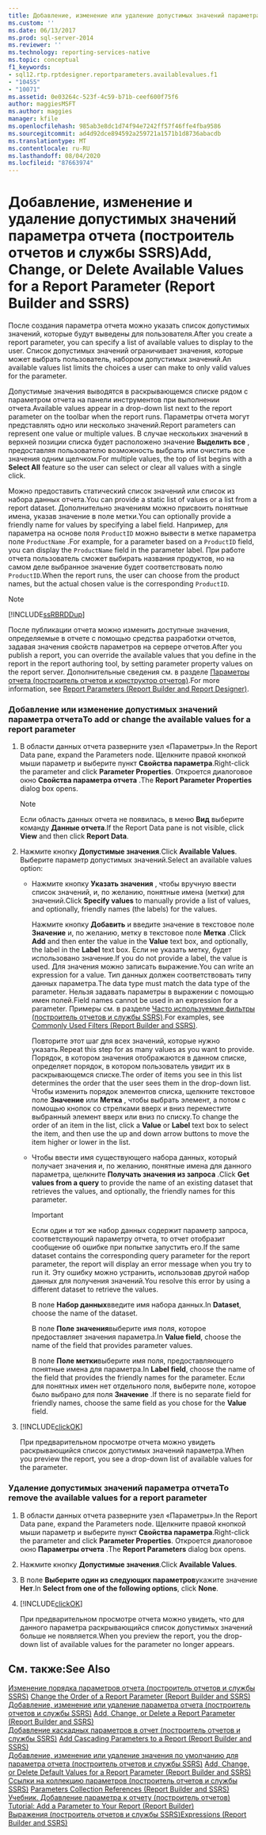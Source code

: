 ```yaml
---
title: Добавление, изменение или удаление допустимых значений параметра отчета (построитель отчетов и SSRS) | Документация Майкрософт
ms.custom: ''
ms.date: 06/13/2017
ms.prod: sql-server-2014
ms.reviewer: ''
ms.technology: reporting-services-native
ms.topic: conceptual
f1_keywords:
- sql12.rtp.rptdesigner.reportparameters.availablevalues.f1
- "10455"
- "10071"
ms.assetid: 0e03264c-523f-4c59-b71b-ceef600f75f6
author: maggiesMSFT
ms.author: maggies
manager: kfile
ms.openlocfilehash: 985ab3e8dc1d74f94e7242ff57f46ffe4fba9586
ms.sourcegitcommit: ad4d92dce894592a259721a1571b1d8736abacdb
ms.translationtype: MT
ms.contentlocale: ru-RU
ms.lasthandoff: 08/04/2020
ms.locfileid: "87663974"
---
```

# <a name="add-change-or-delete-available-values-for-a-report-parameter-report-builder-and-ssrs"></a><span data-ttu-id="f4aff-102">Добавление, изменение и удаление допустимых значений параметра отчета (построитель отчетов и службы SSRS)</span><span class="sxs-lookup"><span data-stu-id="f4aff-102">Add, Change, or Delete Available Values for a Report Parameter (Report Builder and SSRS)</span></span>
  <span data-ttu-id="f4aff-103">После создания параметра отчета можно указать список допустимых значений, которые будут выведены для пользователя.</span><span class="sxs-lookup"><span data-stu-id="f4aff-103">After you create a report parameter, you can specify a list of available values to display to the user.</span></span> <span data-ttu-id="f4aff-104">Список допустимых значений ограничивает значения, которые может выбрать пользователь, набором допустимых значений.</span><span class="sxs-lookup"><span data-stu-id="f4aff-104">An available values list limits the choices a user can make to only valid values for the parameter.</span></span>  
  
 <span data-ttu-id="f4aff-105">Допустимые значения выводятся в раскрывающемся списке рядом с параметром отчета на панели инструментов при выполнении отчета.</span><span class="sxs-lookup"><span data-stu-id="f4aff-105">Available values appear in a drop-down list next to the report parameter on the toolbar when the report runs.</span></span> <span data-ttu-id="f4aff-106">Параметры отчета могут представлять одно или несколько значений.</span><span class="sxs-lookup"><span data-stu-id="f4aff-106">Report parameters can represent one value or multiple values.</span></span> <span data-ttu-id="f4aff-107">В случае нескольких значений в верхней позиции списка будет расположено значение **Выделить все** , предоставляя пользователю возможность выбрать или очистить все значения одним щелчком.</span><span class="sxs-lookup"><span data-stu-id="f4aff-107">For multiple values, the top of list begins with a **Select All** feature so the user can select or clear all values with a single click.</span></span>  
  
 <span data-ttu-id="f4aff-108">Можно предоставить статический список значений или список из набора данных отчета.</span><span class="sxs-lookup"><span data-stu-id="f4aff-108">You can provide a static list of values or a list from a report dataset.</span></span> <span data-ttu-id="f4aff-109">Дополнительно значениям можно присвоить понятные имена, указав значение в поле метки.</span><span class="sxs-lookup"><span data-stu-id="f4aff-109">You can optionally provide a friendly name for values by specifying a label field.</span></span> <span data-ttu-id="f4aff-110">Например, для параметра на основе поля `ProductID` можно вывести в метке параметра поле `ProductName` .</span><span class="sxs-lookup"><span data-stu-id="f4aff-110">For example, for a parameter based on a `ProductID` field, you can display the `ProductName` field in the parameter label.</span></span> <span data-ttu-id="f4aff-111">При работе отчета пользователь сможет выбирать названия продуктов, но на самом деле выбранное значение будет соответствовать полю `ProductID`.</span><span class="sxs-lookup"><span data-stu-id="f4aff-111">When the report runs, the user can choose from the product names, but the actual chosen value is the corresponding `ProductID`.</span></span>  
  
> [!NOTE]  
>  [!INCLUDE[ssRBRDDup](../../includes/ssrbrddup-md.md)]  
  
 <span data-ttu-id="f4aff-112">После публикации отчета можно изменить доступные значения, определяемые в отчете с помощью средства разработки отчетов, задавая значения свойств параметров на сервере отчетов.</span><span class="sxs-lookup"><span data-stu-id="f4aff-112">After you publish a report, you can override the available values that you define in the report in the report authoring tool, by setting parameter property values on the report server.</span></span> <span data-ttu-id="f4aff-113">Дополнительные сведения см. в разделе [Параметры отчета (построитель отчетов и конструктор отчетов)](report-parameters-report-builder-and-report-designer.md).</span><span class="sxs-lookup"><span data-stu-id="f4aff-113">For more information, see [Report Parameters &#40;Report Builder and Report Designer&#41;](report-parameters-report-builder-and-report-designer.md).</span></span>  
  
### <a name="to-add-or-change-the-available-values-for-a-report-parameter"></a><span data-ttu-id="f4aff-114">Добавление или изменение допустимых значений параметра отчета</span><span class="sxs-lookup"><span data-stu-id="f4aff-114">To add or change the available values for a report parameter</span></span>  
  
1.  <span data-ttu-id="f4aff-115">В области данных отчета разверните узел «Параметры».</span><span class="sxs-lookup"><span data-stu-id="f4aff-115">In the Report Data pane, expand the Parameters node.</span></span> <span data-ttu-id="f4aff-116">Щелкните правой кнопкой мыши параметр и выберите пункт **Свойства параметра**.</span><span class="sxs-lookup"><span data-stu-id="f4aff-116">Right-click the parameter and click **Parameter Properties**.</span></span> <span data-ttu-id="f4aff-117">Откроется диалоговое окно **Свойства параметра отчета** .</span><span class="sxs-lookup"><span data-stu-id="f4aff-117">The **Report Parameter Properties** dialog box opens.</span></span>  
  
    > [!NOTE]  
    >  <span data-ttu-id="f4aff-118">Если область данных отчета не появилась, в меню **Вид** выберите команду **Данные отчета**.</span><span class="sxs-lookup"><span data-stu-id="f4aff-118">If the Report Data pane is not visible, click **View** and then click **Report Data**.</span></span>  
  
2.  <span data-ttu-id="f4aff-119">Нажмите кнопку **Допустимые значения**.</span><span class="sxs-lookup"><span data-stu-id="f4aff-119">Click **Available Values**.</span></span> <span data-ttu-id="f4aff-120">Выберите параметр допустимых значений.</span><span class="sxs-lookup"><span data-stu-id="f4aff-120">Select an available values option:</span></span>  
  
    -   <span data-ttu-id="f4aff-121">Нажмите кнопку **Указать значения** , чтобы вручную ввести список значений, и, по желанию, понятные имена (метки) для значений.</span><span class="sxs-lookup"><span data-stu-id="f4aff-121">Click **Specify values** to manually provide a list of values, and optionally, friendly names (the labels) for the values.</span></span>  
  
         <span data-ttu-id="f4aff-122">Нажмите кнопку **Добавить** и введите значение в текстовое поле **Значение** и, по желанию, метку в текстовое поле **Метка** .</span><span class="sxs-lookup"><span data-stu-id="f4aff-122">Click **Add** and then enter the value in the **Value** text box, and optionally, the label in the **Label** text box.</span></span> <span data-ttu-id="f4aff-123">Если не указать метку, будет использовано значение.</span><span class="sxs-lookup"><span data-stu-id="f4aff-123">If you do not provide a label, the value is used.</span></span> <span data-ttu-id="f4aff-124">Для значения можно записать выражение.</span><span class="sxs-lookup"><span data-stu-id="f4aff-124">You can write an expression for a value.</span></span> <span data-ttu-id="f4aff-125">Тип данных должен соответствовать типу данных параметра.</span><span class="sxs-lookup"><span data-stu-id="f4aff-125">The data type must match the data type of the parameter.</span></span> <span data-ttu-id="f4aff-126">Нельзя задавать параметры в выражении с помощью имен полей.</span><span class="sxs-lookup"><span data-stu-id="f4aff-126">Field names cannot be used in an expression for a parameter.</span></span> <span data-ttu-id="f4aff-127">Примеры см. в разделе [Часто используемые фильтры (построитель отчетов и службы SSRS)](commonly-used-filters-report-builder-and-ssrs.md).</span><span class="sxs-lookup"><span data-stu-id="f4aff-127">For examples, see [Commonly Used Filters &#40;Report Builder and SSRS&#41;](commonly-used-filters-report-builder-and-ssrs.md).</span></span>  
  
         <span data-ttu-id="f4aff-128">Повторите этот шаг для всех значений, которые нужно указать.</span><span class="sxs-lookup"><span data-stu-id="f4aff-128">Repeat this step for as many values as you want to provide.</span></span> <span data-ttu-id="f4aff-129">Порядок, в котором значения отображаются в данном списке, определяет порядок, в котором пользователь увидит их в раскрывающемся списке.</span><span class="sxs-lookup"><span data-stu-id="f4aff-129">The order of items you see in this list determines the order that the user sees them in the drop-down list.</span></span> <span data-ttu-id="f4aff-130">Чтобы изменить порядок элементов списка, щелкните текстовое поле **Значение** или **Метка** , чтобы выбрать элемент, а потом с помощью кнопок со стрелками вверх и вниз переместите выбранный элемент вверх или вниз по списку.</span><span class="sxs-lookup"><span data-stu-id="f4aff-130">To change the order of an item in the list, click a **Value** or **Label** text box to select the item, and then use the up and down arrow buttons to move the item higher or lower in the list.</span></span>  
  
    -   <span data-ttu-id="f4aff-131">Чтобы ввести имя существующего набора данных, который получает значения и, по желанию, понятные имена для данного параметра, щелкните **Получать значения из запроса** .</span><span class="sxs-lookup"><span data-stu-id="f4aff-131">Click **Get values from a query** to provide the name of an existing dataset that retrieves the values, and optionally, the friendly names for this parameter.</span></span>  
  
        > [!IMPORTANT]  
        >  <span data-ttu-id="f4aff-132">Если один и тот же набор данных содержит параметр запроса, соответствующий параметру отчета, то отчет отобразит сообщение об ошибке при попытке запустить его.</span><span class="sxs-lookup"><span data-stu-id="f4aff-132">If the same dataset contains the corresponding query parameter for the report parameter, the report will display an error message when you try to run it.</span></span> <span data-ttu-id="f4aff-133">Эту ошибку можно устранить, использовав другой набор данных для получения значений.</span><span class="sxs-lookup"><span data-stu-id="f4aff-133">You resolve this error by using a different dataset to retrieve the values.</span></span>  
  
         <span data-ttu-id="f4aff-134">В поле **Набор данных**введите имя набора данных.</span><span class="sxs-lookup"><span data-stu-id="f4aff-134">In **Dataset**, choose the name of the dataset.</span></span>  
  
         <span data-ttu-id="f4aff-135">В поле **Поле значения**выберите имя поля, которое предоставляет значения параметра.</span><span class="sxs-lookup"><span data-stu-id="f4aff-135">In **Value field**, choose the name of the field that provides parameter values.</span></span>  
  
         <span data-ttu-id="f4aff-136">В поле **Поле метки**выберите имя поля, предоставляющего понятные имена для параметра.</span><span class="sxs-lookup"><span data-stu-id="f4aff-136">In **Label field**, choose the name of the field that provides the friendly names for the parameter.</span></span> <span data-ttu-id="f4aff-137">Если для понятных имен нет отдельного поля, выберите поле, которое было выбрано для поля **Значение** .</span><span class="sxs-lookup"><span data-stu-id="f4aff-137">If there is no separate field for friendly names, choose the same field as you chose for the **Value** field.</span></span>  
  
3.  [!INCLUDE[clickOK](../../includes/clickok-md.md)]  
  
     <span data-ttu-id="f4aff-138">При предварительном просмотре отчета можно увидеть раскрывающийся список допустимых значений параметра.</span><span class="sxs-lookup"><span data-stu-id="f4aff-138">When you preview the report, you see a drop-down list of available values for the parameter.</span></span>  
  
### <a name="to-remove-the-available-values-for-a-report-parameter"></a><span data-ttu-id="f4aff-139">Удаление допустимых значений параметра отчета</span><span class="sxs-lookup"><span data-stu-id="f4aff-139">To remove the available values for a report parameter</span></span>  
  
1.  <span data-ttu-id="f4aff-140">В области данных отчета разверните узел «Параметры».</span><span class="sxs-lookup"><span data-stu-id="f4aff-140">In the Report Data pane, expand the Parameters node.</span></span> <span data-ttu-id="f4aff-141">Щелкните правой кнопкой мыши параметр и выберите пункт **Свойства параметра**.</span><span class="sxs-lookup"><span data-stu-id="f4aff-141">Right-click the parameter and click **Parameter Properties**.</span></span> <span data-ttu-id="f4aff-142">Откроется диалоговое окно **Параметры отчета** .</span><span class="sxs-lookup"><span data-stu-id="f4aff-142">The **Report Parameters** dialog box opens.</span></span>  
  
2.  <span data-ttu-id="f4aff-143">Нажмите кнопку **Допустимые значения**.</span><span class="sxs-lookup"><span data-stu-id="f4aff-143">Click **Available Values**.</span></span>  
  
3.  <span data-ttu-id="f4aff-144">В поле **Выберите один из следующих параметров**укажите значение **Нет**.</span><span class="sxs-lookup"><span data-stu-id="f4aff-144">In **Select from one of the following options**, click **None**.</span></span>  
  
4.  [!INCLUDE[clickOK](../../includes/clickok-md.md)]  
  
     <span data-ttu-id="f4aff-145">При предварительном просмотре отчета можно увидеть, что для данного параметра раскрывающийся список допустимых значений больше не появляется.</span><span class="sxs-lookup"><span data-stu-id="f4aff-145">When you preview the report, you the drop-down list of available values for the parameter no longer appears.</span></span>  
  
## <a name="see-also"></a><span data-ttu-id="f4aff-146">См. также:</span><span class="sxs-lookup"><span data-stu-id="f4aff-146">See Also</span></span>  
 <span data-ttu-id="f4aff-147">[Изменение порядка параметров отчета (построитель отчетов и службы SSRS)](change-the-order-of-a-report-parameter-report-builder-and-ssrs.md) </span><span class="sxs-lookup"><span data-stu-id="f4aff-147">[Change the Order of a Report Parameter &#40;Report Builder and SSRS&#41;](change-the-order-of-a-report-parameter-report-builder-and-ssrs.md) </span></span>  
 <span data-ttu-id="f4aff-148">[Добавление, изменение или удаление параметра отчета (построитель отчетов и службы SSRS)](add-change-or-delete-a-report-parameter-report-builder-and-ssrs.md) </span><span class="sxs-lookup"><span data-stu-id="f4aff-148">[Add, Change, or Delete a Report Parameter &#40;Report Builder and SSRS&#41;](add-change-or-delete-a-report-parameter-report-builder-and-ssrs.md) </span></span>  
 <span data-ttu-id="f4aff-149">[Добавление каскадных параметров в отчет (построитель отчетов и службы SSRS)](add-cascading-parameters-to-a-report-report-builder-and-ssrs.md) </span><span class="sxs-lookup"><span data-stu-id="f4aff-149">[Add Cascading Parameters to a Report &#40;Report Builder and SSRS&#41;](add-cascading-parameters-to-a-report-report-builder-and-ssrs.md) </span></span>  
 <span data-ttu-id="f4aff-150">[Добавление, изменение или удаление значения по умолчанию для параметра отчета (построитель отчетов и службы SSRS)](add-change-or-delete-default-values-for-a-report-parameter.md) </span><span class="sxs-lookup"><span data-stu-id="f4aff-150">[Add, Change, or Delete Default Values for a Report Parameter &#40;Report Builder and SSRS&#41;](add-change-or-delete-default-values-for-a-report-parameter.md) </span></span>  
 <span data-ttu-id="f4aff-151">[Ссылки на коллекцию параметров (построитель отчетов и службы SSRS)](built-in-collections-parameters-collection-references-report-builder.md) </span><span class="sxs-lookup"><span data-stu-id="f4aff-151">[Parameters Collection References &#40;Report Builder and SSRS&#41;](built-in-collections-parameters-collection-references-report-builder.md) </span></span>  
 <span data-ttu-id="f4aff-152">[Учебник. Добавление параметра к отчету (построитель отчетов)](../tutorial-add-a-parameter-to-your-report-report-builder.md) </span><span class="sxs-lookup"><span data-stu-id="f4aff-152">[Tutorial: Add a Parameter to Your Report &#40;Report Builder&#41;](../tutorial-add-a-parameter-to-your-report-report-builder.md) </span></span>  
 [<span data-ttu-id="f4aff-153">Выражения (построитель отчетов и службы SSRS)</span><span class="sxs-lookup"><span data-stu-id="f4aff-153">Expressions &#40;Report Builder and SSRS&#41;</span></span>](expressions-report-builder-and-ssrs.md)  
  
  
